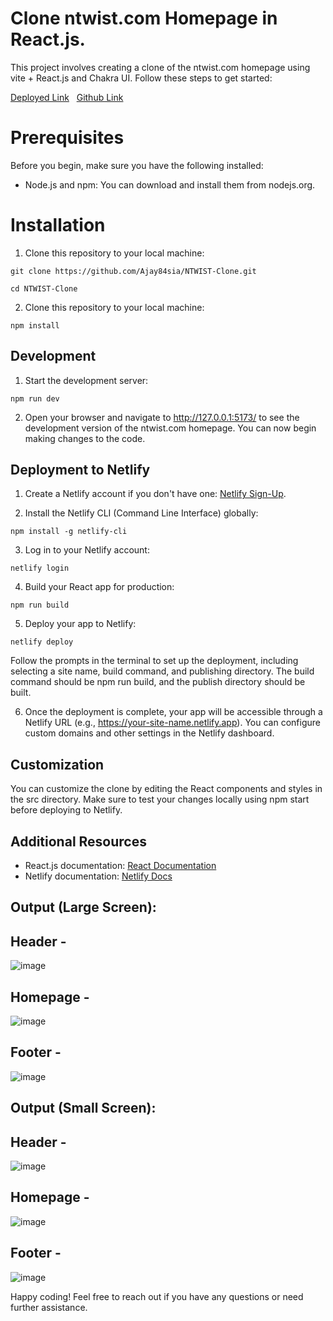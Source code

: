  #  Clone ntwist.com Homepage in React.js.

 This project involves creating a clone of the ntwist.com homepage using vite + React.js and Chakra UI. Follow these steps to get started:

 
[Deployed Link](https://ajay-ntwist.netlify.app/) &nbsp;
[Github Link](https://github.com/Ajay84sia/NTWIST-Clone)

# Prerequisites
Before you begin, make sure you have the following installed:

- Node.js and npm: You can download and install them from nodejs.org.

# Installation
1. Clone this repository to your local machine:
```
git clone https://github.com/Ajay84sia/NTWIST-Clone.git

```

```
cd NTWIST-Clone
```

2. Clone this repository to your local machine:
```
npm install

```
## Development
1. Start the development server:
```
npm run dev

```

2. Open your browser and navigate to http://127.0.0.1:5173/ to see the development version of the ntwist.com homepage. You can now begin making changes to the code.

## Deployment to Netlify

1. Create a Netlify account if you don't have one: [Netlify Sign-Up](https://app.netlify.com/signup).

2. Install the Netlify CLI (Command Line Interface) globally:
```
npm install -g netlify-cli

```
3. Log in to your Netlify account:
```
netlify login

```
4. Build your React app for production:

```
npm run build

```

5. Deploy your app to Netlify:

```
netlify deploy
```

Follow the prompts in the terminal to set up the deployment, including selecting a site name, build command, and publishing directory. The build command should be npm run build, and the publish directory should be built.

6. Once the deployment is complete, your app will be accessible through a Netlify URL (e.g., https://your-site-name.netlify.app). You can configure custom domains and other settings in the Netlify dashboard.

## Customization
You can customize the clone by editing the React components and styles in the src directory. Make sure to test your changes locally using npm start before deploying to Netlify.

## Additional Resources
- React.js documentation: [React Documentation](https://reactjs.org/docs/getting-started.html)
- Netlify documentation: [Netlify Docs](https://docs.netlify.com/)

 ## Output (Large Screen): 

 ## Header -
![image](https://github.com/Ajay84sia/NTWIST-Clone/assets/98752820/4269c87e-713c-4d9f-897c-4f788c967836)

 ## Homepage -
![image](https://github.com/Ajay84sia/NTWIST-Clone/assets/98752820/07632f93-687f-4b1d-9d3e-51aff51e1ae8)

## Footer -  
 ![image](https://github.com/Ajay84sia/NTWIST-Clone/assets/98752820/92ba82d4-558e-4854-af0f-284954362721)

 ## Output (Small Screen): 
## Header -
![image](https://github.com/Ajay84sia/NTWIST-Clone/assets/98752820/c6a0fae6-a802-4e1e-8fa0-f5967ee4aa81)

## Homepage - 
![image](https://github.com/Ajay84sia/NTWIST-Clone/assets/98752820/2f8cd906-c7b2-4251-9e9e-0990997d89fc)

## Footer - 
![image](https://github.com/Ajay84sia/NTWIST-Clone/assets/98752820/35ebe700-3794-48ba-a4c0-6e1ca5dfdc67)

Happy coding! Feel free to reach out if you have any questions or need further assistance.



